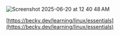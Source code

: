 ![Screenshot 2025-06-20 at 12 40 48 AM](https://github.com/user-attachments/assets/1f59f1f2-e448-461f-ad23-925c55570775)

[https://becky.dev/learning/linux/essentials](https://becky.dev/learning/linux/essentials)
